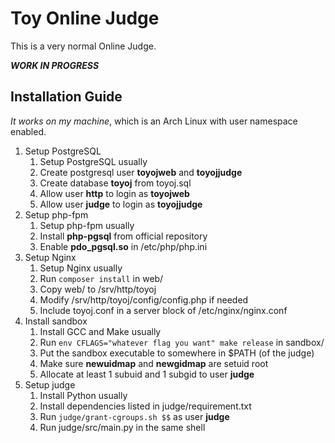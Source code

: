 # Toy Online Judge

This is a very normal Online Judge.

***WORK IN PROGRESS***

## Installation Guide

*It works on my machine*, which is an Arch Linux with user namespace enabled.
1. Setup PostgreSQL
   1. Setup PostgreSQL usually
   2. Create postgresql user **toyojweb** and **toyojjudge**
   3. Create database **toyoj** from toyoj.sql
   4. Allow user **http** to login as **toyojweb**
   5. Allow user **judge** to login as **toyojjudge**
2. Setup php-fpm
   1. Setup php-fpm usually
   2. Install **php-pgsql** from official repository
   3. Enable **pdo_pgsql.so** in /etc/php/php.ini
3. Setup Nginx
   1. Setup Nginx usually
   2. Run `composer install` in web/
   3. Copy web/ to /srv/http/toyoj
   4. Modify /srv/http/toyoj/config/config.php if needed
   5. Include toyoj.conf in a server block of /etc/nginx/nginx.conf
4. Install sandbox
   1. Install GCC and Make usually
   2. Run `env CFLAGS="whatever flag you want" make release` in sandbox/
   3. Put the sandbox executable to somewhere in $PATH (of the judge)
   4. Make sure **newuidmap** and **newgidmap** are setuid root
   5. Allocate at least 1 subuid and 1 subgid to user **judge**
5. Setup judge
   1. Install Python usually
   2. Install dependencies listed in judge/requirement.txt
   3. Run `judge/grant-cgroups.sh $$` as user **judge**
   4. Run judge/src/main.py in the same shell
